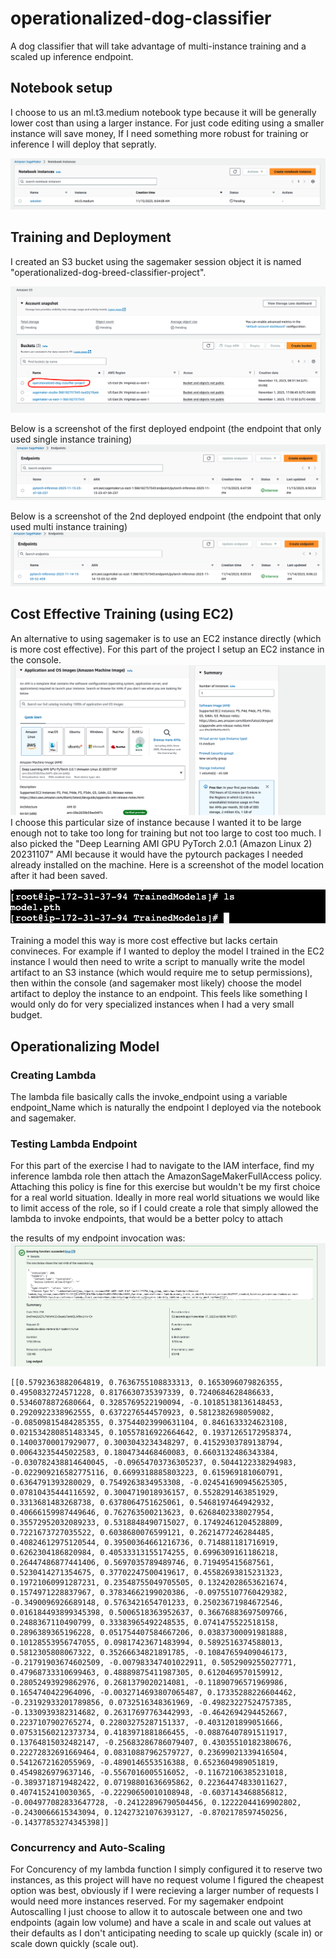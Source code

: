 # operationalized-dog-classifier
A dog classifier that will take advantage of multi-instance training and a scaled up inference endpoint.


## Notebook setup
I choose to us an ml.t3.medium notebook type because it will be generally lower cost than using a larger instance. For just code editing using a smaller instance will save money, If I need something more robust for training or inference I will deploy that sepratly.

![notebook-type](./notebook-screenshot.png)

## Training and Deployment

I created an S3 bucket using the sagemaker session object it is named "operationalized-dog-breed-classifier-project".

![s3-bucket](./s3-bucket.png)

Below is a screenshot of the first deployed endpoint (the endpoint that only used single instance training)
![first-endpoint](./first-endpoint.png)

Below is a screenshot of the 2nd deployed endpoint (the endpoint that only used multi instance training)
![second-endpoint](./multi-instance-endpoint.png)

## Cost Effective Training (using EC2)
An alternative to using sagemaker is to use an EC2 instance directly (which is more cost effective). For this part of the project I setup an EC2 instance in the console.
![ec2-instance](./ec2-instance.png)
I choose this particular size of instance because I wanted it to be large enough not to take too long for training but not too large to cost too much. I also picked the "Deep Learning AMI GPU PyTorch 2.0.1 (Amazon Linux 2) 20231107" AMI because it would have the pytourch packages I needed already installed on the machine.
Here is a screenshot of the model location after it had been saved.

![ec2-trained-model](./ec2-trained-model.png)

Training a model this way is more cost effective but lacks certain convineces. For example if I wanted to deploy the model I trained in the EC2 instance I would then need to write a script to manually write the model artifact to an S3 instance (which would require me to setup permissions), then within the console (and sagemaker most likely) choose the model artifact to deploy the instance to an endpoint. This feels like something I would only do for very specialized instances when I had a very small budget.

## Operationalizing Model
### Creating Lambda
The lambda file basically calls the invoke_endpoint using a variable endpoint_Name which is naturally the endpoint I deployed via the notebook and sagemaker.

### Testing Lambda Endpoint
For this part of the exercise I had to navigate to the IAM interface, find my inference lambda role then attach the AmazonSageMakerFullAccess policy. Attaching this policy is fine for this exercise but wouldn't be my first choice for a real world situation. Ideally in more real world situations we would like to limit access of the role, so if I could create a role that simply allowed the lambda to invoke endpoints, that would be a better polcy to attach

the results of my endpoint invocation was:
![lambda-invoke-test](./lambda-invoke-test.png)
```
[[0.5792363882064819, 0.7636755108833313, 0.1653096079826355, 0.4950832724571228, 0.8176630735397339, 0.7240684628486633, 0.5346078872680664, 0.3285769522190094, -0.10185138136148453, 0.2920922338962555, 0.6372276544570923, 0.5812382698059082, -0.08509815484285355, 0.37544023990631104, 0.8461633324623108, 0.021534280851483345, 0.10557816922664642, 0.19371265172958374, 0.14003700017929077, 0.3003043234348297, 0.41529303789138794, 0.00643235445022583, 0.1804734468460083, 0.6603132486343384, -0.030782438814640045, -0.09654703736305237, 0.5044122338294983, -0.022909216582775116, 0.6699318885803223, 0.615969181060791, 0.6364791393280029, 0.7549263834953308, -0.024541690945625305, 0.07810435444116592, 0.3004719018936157, 0.5528291463851929, 0.3313681483268738, 0.6378064751625061, 0.5468197464942932, 0.40666159987449646, 0.762763500213623, 0.6268402338027954, 0.35572952032089233, 0.5318848490715027, 0.17492461204528809, 0.7221673727035522, 0.6038680076599121, 0.2621477246284485, 0.40824612975120544, 0.39500364661216736, 0.714881181716919, 0.6262304186820984, 0.40533313155174255, 0.6996309161186218, 0.26447486877441406, 0.5697035789489746, 0.719495415687561, 0.5230414271354675, 0.37702247500419617, 0.45582693815231323, 0.19721060991287231, 0.23548755049705505, 0.13242028653621674, 0.1574971228837967, 0.37834662199020386, -0.09755107760429382, -0.3490096926689148, 0.5763421654701233, 0.25023671984672546, 0.016184493899345398, 0.5006518363952637, 0.36676883697509766, 0.2488367110490799, 0.33383965492248535, 0.0741475522518158, 0.2896389365196228, 0.051754407584667206, 0.03837300091981888, 0.10128553956747055, 0.09817423671483994, 0.5892516374588013, 0.5812305808067322, 0.35266634821891785, -0.10847659409046173, -0.21791903674602509, -0.007983347401022911, 0.5052909255027771, 0.47968733310699463, 0.48889875411987305, 0.6120469570159912, 0.28052493929862976, 0.2681379020214081, -0.11890796571969986, 0.1654740422964096, -0.0032714693807065487, 0.17335288226604462, -0.23192933201789856, 0.0732516348361969, -0.49823227524757385, -0.1330939382314682, 0.26317697763442993, -0.4642694294452667, 0.2237107902765274, 0.22803275287151337, -0.4031201899051666, 0.07531560212373734, 0.4183971881866455, -0.08876407891511917, 0.13764815032482147, -0.25683286786079407, 0.43035510182380676, 0.22272832691669464, 0.08310887962579727, 0.23699021339416504, 0.5412672162055969, -0.4890146553516388, 0.6523604989051819, 0.4549826979637146, -0.5567016005516052, -0.11672106385231018, -0.3893718719482422, 0.07198801636695862, 0.22364474833011627, 0.4074152410030365, -0.22290650010108948, -0.6037143468856812, -0.004977082833647728, -0.24122896790504456, 0.12222044169902802, -0.2430066615343094, 0.12427321076393127, -0.8702178597450256, -0.14377853274345398]]
```

### Concurrency and Auto-Scaling
For Concurency of my lambda function I simply configured it to reserve two instances, as this project will have no request volume I figured the cheapest option was best, obviously if I were recieving a larger number of requests I would need more instances reserved.
For my sagemaker endpoint Autoscalling I just choose to allow it to autoscale between one and two endpoints (again low volume) and have a scale in and scale out values at their defaults as I don't anticipating needing to scale up quickly (scale in) or scale down quickly (scale out).